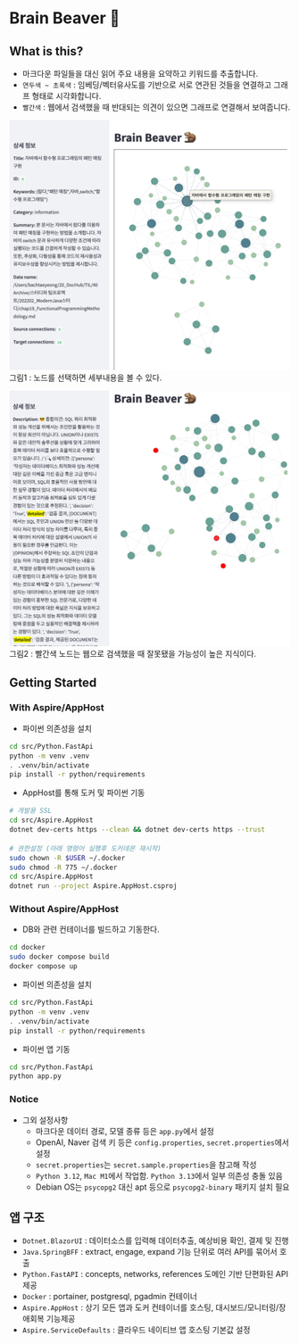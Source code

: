# Brain Beaver :beaver:
  
## What is this?
  
- 마크다운 파일들을 대신 읽어 주요 내용을 요약하고 키워드를 추출합니다.
- `연두색 ~ 초록색` : 임베딩/벡터유사도를 기반으로 서로 연관된 것들을 연결하고 그래프 형태로 시각화합니다.
- `빨간색` : 웹에서 검색했을 때 반대되는 의견이 있으면 그래프로 연결해서 보여줍니다.
  
![](demo_001.png)
그림1 : 노드를 선택하면 세부내용을 볼 수 있다.
  
![](demo_002.png)
그림2 : 빨간색 노드는 웹으로 검색했을 때 잘못됐을 가능성이 높은 지식이다.
  
  
  
## Getting Started
  
### With Aspire/AppHost
- 파이썬 의존성을 설치
```bash
cd src/Python.FastApi
python -m venv .venv
. .venv/bin/activate
pip install -r python/requirements
```

- AppHost를 통해 도커 및 파이썬 기동
```bash
# 개발용 SSL
cd src/Aspire.AppHost
dotnet dev-certs https --clean && dotnet dev-certs https --trust

# 권한설정 (아래 명령어 실행후 도커데몬 재시작)
sudo chown -R $USER ~/.docker
sudo chmod -R 775 ~/.docker
cd src/Aspire.AppHost
dotnet run --project Aspire.AppHost.csproj
```

### Without Aspire/AppHost
- DB와 관련 컨테이너를 빌드하고 기동한다.
```bash
cd docker
sudo docker compose build
docker compose up
```
  
- 파이썬 의존성을 설치
```bash
cd src/Python.FastApi
python -m venv .venv
. .venv/bin/activate
pip install -r python/requirements
```

- 파이썬 앱 기동
```bash
cd src/Python.FastApi
python app.py
```


### Notice
- 그외 설정사항
  - 마크다운 데이터 경로, 모델 종류 등은 `app.py`에서 설정
  - OpenAI, Naver 검색 키 등은 `config.properties`, `secret.properties`에서 설정
  - `secret.properties`는 `secret.sample.properties`을 참고해 작성
  - `Python 3.12`, `Mac M1`에서 작업함. `Python 3.13`에서 일부 의존성 충돌 있음
  - Debian OS는 `psycopg2` 대신 apt 등으로 `psycopg2-binary` 패키지 설치 필요


## 앱 구조
- `Dotnet.BlazorUI` : 데이터소스를 입력해 데이터추출, 예상비용 확인, 결제 및 진행
- `Java.SpringBFF` : extract, engage, expand 기능 단위로 여러 API를 묶어서 호출
- `Python.FastAPI` : concepts, networks, references 도메인 기반 단편화된 API 제공
- `Docker` : portainer, postgresql, pgadmin 컨테이너
- `Aspire.AppHost` : 상기 모든 앱과 도커 컨테이너를 호스팅, 대시보드/모니터링/장애회복 기능제공
- `Aspire.ServiceDefaults` : 클라우드 네이티브 앱 호스팅 기본값 설정